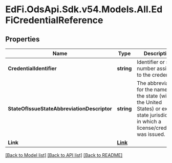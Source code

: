 # EdFi.OdsApi.Sdk.v54.Models.All.EdFiCredentialReference

## Properties

Name | Type | Description | Notes
------------ | ------------- | ------------- | -------------
**CredentialIdentifier** | **string** | Identifier or serial number assigned to the credential. | 
**StateOfIssueStateAbbreviationDescriptor** | **string** | The abbreviation for the name of the state (within the United States) or extra-state jurisdiction in which a license/credential was issued. | 
**Link** | [**Link**](Link.md) |  | [optional] 

[[Back to Model list]](../../README.md#documentation-for-models) [[Back to API list]](../../README.md#documentation-for-api-endpoints) [[Back to README]](../../README.md)


